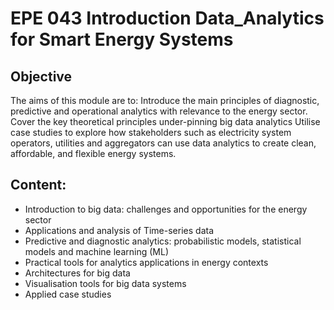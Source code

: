 # EPE 043 Introduction Data_Analytics for Smart Energy Systems
## Objective
The aims of this module are to:
Introduce the main principles of diagnostic, predictive and operational analytics with relevance to the energy sector.
Cover the key theoretical principles under-pinning big data analytics
Utilise case studies to explore how stakeholders such as electricity system operators, utilities and aggregators can use data analytics to create clean, affordable, and flexible energy systems.
## 


## Content:
* Introduction to big data: challenges and opportunities for the energy sector
* Applications and analysis of Time-series data
* Predictive and diagnostic analytics: probabilistic models, statistical models and machine learning (ML)
* Practical tools for analytics applications in energy contexts
* Architectures for big data
* Visualisation tools for big data systems
* Applied case studies
